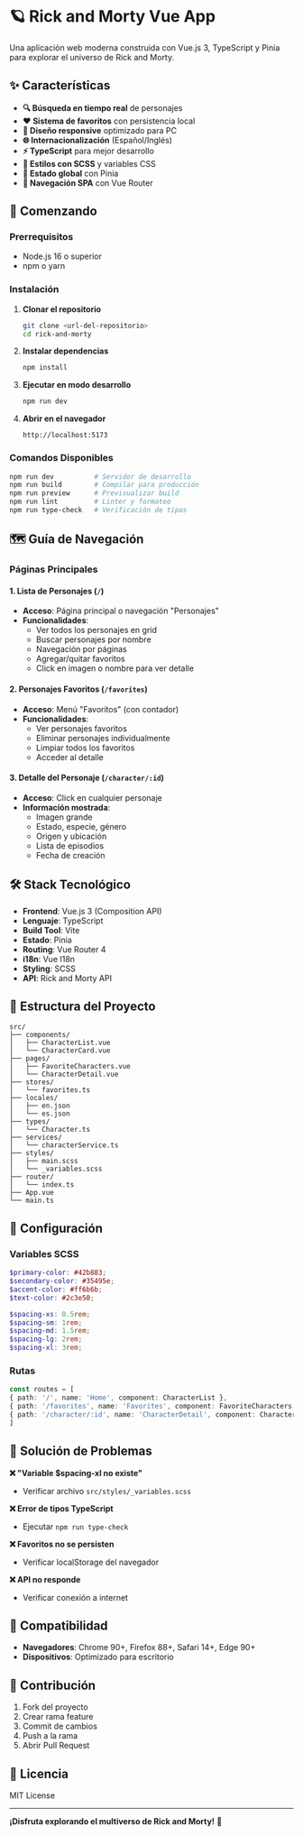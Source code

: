 # 🪐 Rick and Morty Vue App

Una aplicación web moderna construida con Vue.js 3, TypeScript y Pinia para explorar el universo de Rick and Morty.

## ✨ Características

- **🔍 Búsqueda en tiempo real** de personajes
- **❤️ Sistema de favoritos** con persistencia local
- **📱 Diseño responsive** optimizado para PC
- **🌐 Internacionalización** (Español/Inglés)
- **⚡ TypeScript** para mejor desarrollo
- **🎨 Estilos con SCSS** y variables CSS
- **🔄 Estado global** con Pinia
- **🚀 Navegación SPA** con Vue Router

## 🚀 Comenzando

### Prerrequisitos

- Node.js 16 o superior
- npm o yarn

### Instalación

1. **Clonar el repositorio**
   ```bash
   git clone <url-del-repositorio>
   cd rick-and-morty
   ```

2. **Instalar dependencias**
   ```bash
   npm install
   ```

3. **Ejecutar en modo desarrollo**
   ```bash
   npm run dev
   ```

4. **Abrir en el navegador**
   ```
   http://localhost:5173
   ```

### Comandos Disponibles

```bash
npm run dev          # Servidor de desarrollo
npm run build        # Compilar para producción
npm run preview      # Previsualizar build
npm run lint         # Linter y formateo
npm run type-check   # Verificación de tipos
```

## 🗺️ Guía de Navegación

### Páginas Principales

#### 1. **Lista de Personajes** (`/`)
- **Acceso**: Página principal o navegación "Personajes"
- **Funcionalidades**:
    - Ver todos los personajes en grid
    - Buscar personajes por nombre
    - Navegación por páginas
    - Agregar/quitar favoritos
    - Click en imagen o nombre para ver detalle

#### 2. **Personajes Favoritos** (`/favorites`)
- **Acceso**: Menú "Favoritos" (con contador)
- **Funcionalidades**:
    - Ver personajes favoritos
    - Eliminar personajes individualmente
    - Limpiar todos los favoritos
    - Acceder al detalle

#### 3. **Detalle del Personaje** (`/character/:id`)
- **Acceso**: Click en cualquier personaje
- **Información mostrada**:
    - Imagen grande
    - Estado, especie, género
    - Origen y ubicación
    - Lista de episodios
    - Fecha de creación

## 🛠️ Stack Tecnológico

- **Frontend**: Vue.js 3 (Composition API)
- **Lenguaje**: TypeScript
- **Build Tool**: Vite
- **Estado**: Pinia
- **Routing**: Vue Router 4
- **i18n**: Vue I18n
- **Styling**: SCSS
- **API**: Rick and Morty API

## 📁 Estructura del Proyecto

```
src/
├── components/
│   ├── CharacterList.vue
│   └── CharacterCard.vue
├── pages/
│   ├── FavoriteCharacters.vue
│   └── CharacterDetail.vue
├── stores/
│   └── favorites.ts
├── locales/
│   ├── en.json
│   └── es.json
├── types/
│   └── Character.ts
├── services/
│   └── characterService.ts
├── styles/
│   ├── main.scss
│   └── _variables.scss
├── router/
│   └── index.ts
├── App.vue
└── main.ts
```

## 🔧 Configuración

### Variables SCSS

```scss
$primary-color: #42b883;
$secondary-color: #35495e;
$accent-color: #ff6b6b;
$text-color: #2c3e50;

$spacing-xs: 0.5rem;
$spacing-sm: 1rem;
$spacing-md: 1.5rem;
$spacing-lg: 2rem;
$spacing-xl: 3rem;
```

### Rutas

```typescript
const routes = [
{ path: '/', name: 'Home', component: CharacterList },
{ path: '/favorites', name: 'Favorites', component: FavoriteCharacters },
{ path: '/character/:id', name: 'CharacterDetail', component: CharacterDetail }
]
```

## 🐛 Solución de Problemas

**❌ "Variable $spacing-xl no existe"**
- Verificar archivo `src/styles/_variables.scss`

**❌ Error de tipos TypeScript**
- Ejecutar `npm run type-check`

**❌ Favoritos no se persisten**
- Verificar localStorage del navegador

**❌ API no responde**
- Verificar conexión a internet

## 📱 Compatibilidad

- **Navegadores**: Chrome 90+, Firefox 88+, Safari 14+, Edge 90+
- **Dispositivos**: Optimizado para escritorio

## 🤝 Contribución

1. Fork del proyecto
2. Crear rama feature
3. Commit de cambios
4. Push a la rama
5. Abrir Pull Request

## 📄 Licencia

MIT License

---

**¡Disfruta explorando el multiverso de Rick and Morty!** 🚀